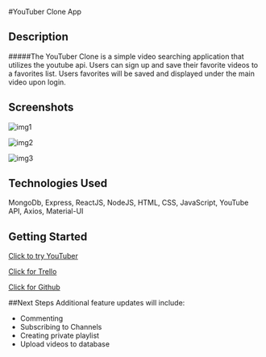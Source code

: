 #YouTuber Clone App
## Description

#####The YouTuber Clone is a simple video searching application that utilizes the youtube api.  Users can sign up and save their favorite videos to a favorites list. Users favorites will be saved and displayed under the main video upon login.   

## Screenshots

[img1]:https://i.imgur.com/g8iI3MW.png
![img1]

[img2]:https://i.imgur.com/dDWlfjH.jpg
![img2]

[img3]:https://i.imgur.com/lxKgNqb.png
![img3]


## Technologies Used
MongoDb, Express, ReactJS, NodeJS, HTML, CSS, JavaScript, YouTube API, Axios, Material-UI

## Getting Started
[Click to try YouTuber]: https://youtuber-clone.herokuapp.com/
[Click to try YouTuber] 


[Click for Trello]: https://trello.com/b/XTpCyKLy/sei-project-4
[Click for Trello]

[Click for Github]:https://github.com/ccrisolo/youtuber.git
[Click for Github]

##Next Steps
Additional feature updates will include:
- Commenting
- Subscribing to Channels
- Creating private playlist
- Upload videos to database
	


